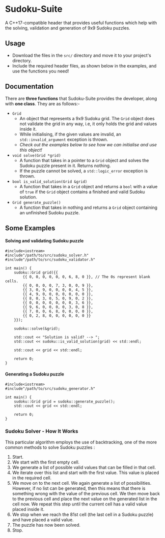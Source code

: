 # Sudoku-Suite

A C++17-compatible header that provides useful functions which help with the solving, validation and generation of 9x9 Sudoku puzzles.

## Usage

- Download the files in the `src/` directory and move it to your project's directory.
- Include the required header files, as shown below in the examples, and use the functions you need!

## Documentation

There are **three functions** that Sudoku-Suite provides the developer, along with **one class**. They are as follows:-

- `Grid`
  - An object that represents a 9x9 Sudoku grid. The `Grid` object does not validate the grid in any way, i.e, it only holds the grid and values inside it.
  - While initialising, if the given values are invalid, an `std::invalid_argument` exception is thrown.
  - _Check out the examples below to see how we can initialise and use this object!_
- `void solve(Grid *grid)`
  - A function that takes in a pointer to a `Grid` object and solves the Sudoku puzzle present in it. Returns nothing.
  - If the puzzle cannot be solved, a `std::logic_error` exception is thrown.
- `bool is_valid_solution(Grid &grid)`
  - A function that takes in a `Grid` object and returns a `bool` with a value of `true` if the `Grid` object contains a finished and valid Sudoku solution.
- `Grid generate_puzzle()`
  - A function that takes in nothing and returns a `Grid` object containing an unfinished Sudoku puzzle.

## Some Examples

#### Solving and validating Sudoku puzzle

```
#include<iostream>
#include"/path/to/src/sudoku_solver.h"
#include"/path/to/src/sudoku_validator.h"

int main() {
    sudoku::Grid grid({{
        {{ 0, 0, 0, 0, 0, 0, 6, 8, 0 }}, // The 0s represent blank cells.
        {{ 0, 0, 0, 0, 7, 3, 0, 0, 9 }},
        {{ 3, 0, 9, 0, 0, 0, 0, 4, 5 }},
        {{ 4, 9, 0, 0, 0, 0, 0, 0, 0 }},
        {{ 8, 0, 3, 0, 5, 0, 9, 0, 2 }},
        {{ 0, 0, 0, 0, 0, 0, 0, 3, 6 }},
        {{ 9, 6, 0, 0, 0, 0, 3, 0, 8 }},
        {{ 7, 0, 0, 6, 8, 0, 0, 0, 0 }},
        {{ 0, 2, 8, 0, 0, 0, 0, 0, 0 }}
    }});

    sudoku::solve(&grid);

    std::cout << "Solution is valid? --> ";
    std::cout << sudoku::is_valid_solution(grid) << std::endl;

    std::cout << grid << std::endl;

    return 0;
}
```

#### Generating a Sudoku puzzle

```
#include<iostream>
#include"/path/to/src/sudoku_generator.h"

int main() {
    sudoku::Grid grid = sudoku::generate_puzzle();
    std::cout << grid << std::endl;

    return 0;
}
```

### Sudoku Solver - How It Works

This particular algorithm employs the use of backtracking, one of the more common methods to solve Sudoku puzzles :

1. Start.
2. We start with the first empty cell.
3. We generate a list of possible valid values that can be filled in that cell.
4. We iterate over this list and start with the first value. This value is placed in the required cell.
5. We move on to the next cell. We again generate a list of possibilities. However, if no list can be generated, then this means that there is something wrong with the value of the previous cell. We then move back to the previous cell and place the next value on the generated list in the cell now. We repeat this step until the current cell has a valid value placed inside it.
6. We stop when we reach the 81st cell (the last cell in a Sudoku puzzle) and have placed a valid value.
7. The puzzle has now been solved.
8. Stop.
